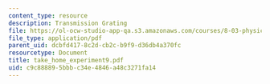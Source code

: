 ```yaml
---
content_type: resource
description: Transmission Grating
file: https://ol-ocw-studio-app-qa.s3.amazonaws.com/courses/8-03-physics-iii-spring-2003/c9c888895bbbc34e4846a48c3271fa14_take_home_experiment9.pdf
file_type: application/pdf
parent_uid: dcbfd417-8c2d-cb2c-b9f9-d36db4a370fc
resourcetype: Document
title: take_home_experiment9.pdf
uid: c9c88889-5bbb-c34e-4846-a48c3271fa14
---
```

